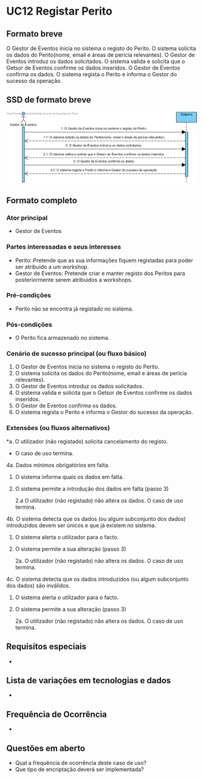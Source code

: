 # UC12 Registar Perito

##	Formato breve
O Gestor de Eventos inicia no sistema o registo do Perito.
O sistema solicita os dados do Perito(nome, email e áreas de perícia relevantes).
O Gestor de Eventos introduz os dados solicitados.
O sistema valida e solicita que o Getsor de Eventos confirme os dados inseridos.
O Gestor de Eventos confirma os dados.
O sistema regista o Perito e informa o Gestor do sucesso da operação.

##	SSD de formato breve
![SSD_UC12.png](../../Imagens/SSD_UC12.png)

##	Formato completo

### Ator principal
* Gestor de Eventos

### Partes interessadas e seus interesses
+ Perito: Pretende que as sua informações fiquem registadas para poder ser atribuido a um workshop.
+ Gestor de Eventos: Pretende criar e manter registo dos Peritos para posteriormente serem atribuidos a workshops.

### Pré-condições
+ Perito não se encontra já registado no sistema.

### Pós-condições
* O Perito fica armazenado no sistema.

### Cenário de sucesso principal (ou fluxo básico)
1. O Gestor de Eventos inicia no sistema o registo do Perito.
2. O sistema solicita os dados do Perito(nome, email e áreas de perícia relevantes).
3. O Gestor de Eventos introduz os dados solicitados.
4. O sistema valida e solicita que o Getsor de Eventos confirme os dados inseridos.
5. O Gestor de Eventos confirma os dados.
6. O sistema regista o Perito e informa o Gestor do sucesso da operação.

### Extensões (ou fluxos alternativos)
\*a. O utilizador (não registado) solicita cancelamento do registo.

+ O caso de uso termina.

4a. Dados mínimos obrigatórios em falta.

1. O sistema informa quais os dados em falta.
2. O sistema permite a introdução dos dados em falta (passo 3)

    2.a O utilizador (não registado) não altera os dados. O caso de uso termina.


4b. O sistema detecta que os dados (ou algum subconjunto dos dados) introduzidos devem ser únicos e que já existem no sistema.

1. O sistema alerta o utilizador para o facto.
2. O sistema permite a sua alteração (passo 3)

    2a. O utilizador (não registado) não altera os dados. O caso de uso termina.

4c. O sistema detecta que os dados introduzidos (ou algum subconjunto dos dados) são inválidos.

1. O sistema alerta o utilizador para o facto.
2. O sistema permite a sua alteração (passo 3)

    2a. O utilizador (não registado) não altera os dados. O caso de uso termina.


## Requisitos especiais
*

## Lista de variações em tecnologias e dados
*

## Frequência de Ocorrência
*

## Questões em aberto
+ Qual a frequência de ocorrência deste caso de uso?
+ Que tipo de encriptação deverá ser implementada?
